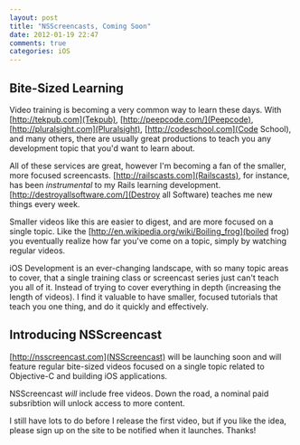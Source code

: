 ```yaml
---
layout: post
title: "NSScreencasts, Coming Soon"
date: 2012-01-19 22:47
comments: true
categories: iOS
---
```


## Bite-Sized Learning

Video training is becoming a very common way to learn these days.  With [http://tekpub.com](Tekpub), [http://peepcode.com/](Peepcode), [http://pluralsight.com](Pluralsight), 
[http://codeschool.com](Code School), and many others, there are usually great productions to teach you any development topic that you'd want to learn about.

All of these services are great, however I'm becoming a fan of the smaller, more focused screencasts.  [http://railscasts.com](Railscasts), for instance, has
been _instrumental_ to my Rails learning development.  [http://destroyallsoftware.com/](Destroy all Software) teaches me new things every week.

Smaller videos like this are easier to digest, and are more focused on a single topic.  Like the [http://en.wikipedia.org/wiki/Boiling_frog](boiled frog)
you eventually realize how far you've come on a topic, simply by watching regular videos.

iOS Development is an ever-changing landscape, with so many topic areas to cover, that a single training class or screencast series just
can't teach you all of it.  Instead of trying to cover everything in depth (increasing the length of videos). I find it valuable to 
have smaller, focused tutorials that teach you one thing, and do it quickly and effectively.

## Introducing NSScreencast

[http://nsscreencast.com](NSScreencast) will be launching soon and will feature regular bite-sized videos
focused on a single topic related to Objective-C and building iOS applications.

NSScreencast _will_ include free videos. Down the road, a nominal paid subsribtion will unlock access to more content.

I still have lots to do before I release the first video, but if you like the idea, please sign up on 
the site to be notified when it launches. Thanks!

